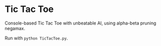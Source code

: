 # Tic Tac Toe

Console-based Tic Tac Toe with unbeatable AI, using alpha-beta pruning negamax.

Run with `python TicTacToe.py`.
